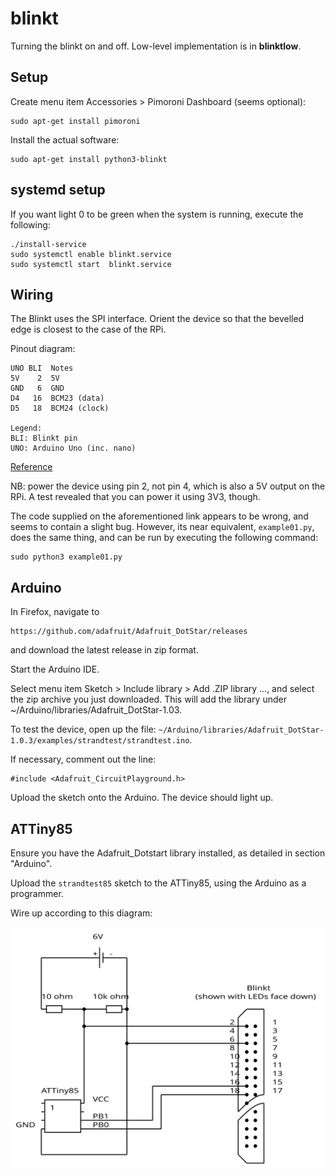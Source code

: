 # blinkt

Turning the blinkt on and off. Low-level implementation is in **blinktlow**.

## Setup

Create menu item Accessories > Pimoroni Dashboard (seems optional):
```
sudo apt-get install pimoroni
```

Install the actual software:
```
sudo apt-get install python3-blinkt
```

## systemd setup

If you want light 0 to be green when the system is running, execute the following:

```
./install-service
sudo systemctl enable blinkt.service
sudo systemctl start  blinkt.service
```

## Wiring

The Blinkt uses the SPI interface. Orient the device so that the bevelled edge is closest to the case of the RPi.

Pinout diagram:
```
UNO BLI  Notes
5V    2  5V
GND   6  GND
D4   16  BCM23 (data)
D5   18  BCM24 (clock)

Legend:
BLI: Blinkt pin
UNO: Arduino Uno (inc. nano)
```

[Reference](https://pinout.xyz/pinout/blinkt#)

NB: power the device using pin 2, not pin 4, which is also a 5V output on the RPi. A test revealed that you can power it using 3V3, though.

The code supplied on the aforementioned link appears to be wrong, and seems to contain a slight bug. However, its near equivalent, `example01.py`, does the same thing, and can be run by executing the following command:
```
sudo python3 example01.py
```

## Arduino


In Firefox, navigate to 
```
https://github.com/adafruit/Adafruit_DotStar/releases
```
and download the latest release in zip format.

Start the Arduino IDE.

Select menu item Sketch > Include library > Add .ZIP library ..., and select the zip archive you just downloaded. This will add the library under ~/Arduino/libraries/Adafruit_DotStar-1.03.

To test the device, open up the file: `~/Arduino/libraries/Adafruit_DotStar-1.0.3/examples/strandtest/strandtest.ino`. 

If necessary, comment out the line:
```
#include <Adafruit_CircuitPlayground.h>
```

Upload the sketch onto the Arduino. The device should light up.


## ATTiny85

Ensure you have the  Adafruit_Dotstart library installed, as detailed in section "Arduino".

Upload the `strandtest85` sketch to the ATTiny85, using the Arduino as a programmer.

Wire up according to this diagram:

![blinkt85](blinkt85.svg)

